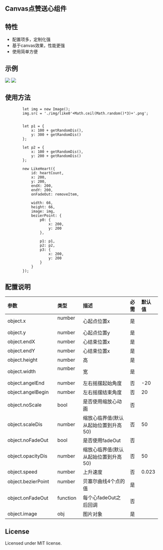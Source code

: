 

## Canvas点赞送心组件


## 特性

* 配置项多，定制化强
* 基于canvas效果，性能更强
* 使用简单方便



## 示例

<img src="https://oc5n93kni.qnssl.com/pullrefresh3.gif"/>
<img src="https://oc5n93kni.qnssl.com/1492435681.png"/>

## 使用方法

```
        let img = new Image();
        img.src = './img/like0'+Math.ceil(Math.random()*3)+'.png';


        let p1 = {
            x: 100 + getRandomDis(),
            y: 300 + getRandomDis()
        };

        let p2 = {
            x: 100 + getRandomDis(),
            y: 200 + getRandomDis()
        };

        new LikeHeart({
            id: heartCount,
            x: 200,
            y: 200,
            endX: 200,
            endY: 200,
            onFadeOut: removeItem,

            width: 66,
            height: 66,
            image: img,
            bezierPoint: {
                p0: {
                    x: 200,
                    y: 200
                },

                p1: p1,
                p2: p2,
                p3: {
                    x: 200,
                    y: 200
                }
            }
        });
```

## 配置说明
| 参数     | 类型     | 描述 | 必需 | 默认值 |
| :------------- | :------------- | :------------- | :------------- | :------------- |
| object.x         | number      | 心起点位置x | 是 |  |
| object.y         | number      | 心起点位置y | 是 |  |
| object.endX         | number      | 心结束位置x | 是 | |
| object.endY         | number      | 心结束位置x | 是 |  |
| object.height         | number      | 高 | 是 |  |
| object.width         | number      | 宽 | 是 |  |
| object.angelEnd         | number      | 左右摇摆起始角度 | 否 | -20 |
| object.angelBegin         | number      | 左右摇摆结束角度 | 否 | 20 |
| object.noScale         | bool   | 是否使用缩放心动画 | 否 |  |
| object.scaleDis         | number      | 缩放心临界值(默认从起始位置到升高50) | 否 | 50 |
| object.noFadeOut         | bool      | 是否使用fadeOut | 否 |  |
| object.opacityDis         | number      | 缩放心临界值(默认从起始位置到升高50) | 否 | 50 |
| object.speed         | number      | 上升速度 | 否 | 0.023 |
| object.bezierPoint         | number      | 贝塞尔曲线4个点的值 | 是 |  |
| object.onFadeOut         | function      | 每个心fadeOut之后回调 | 否 |  |
| object.image         | obj      | 图片对象 | 是 |  |


## License
Licensed under MIT license.
